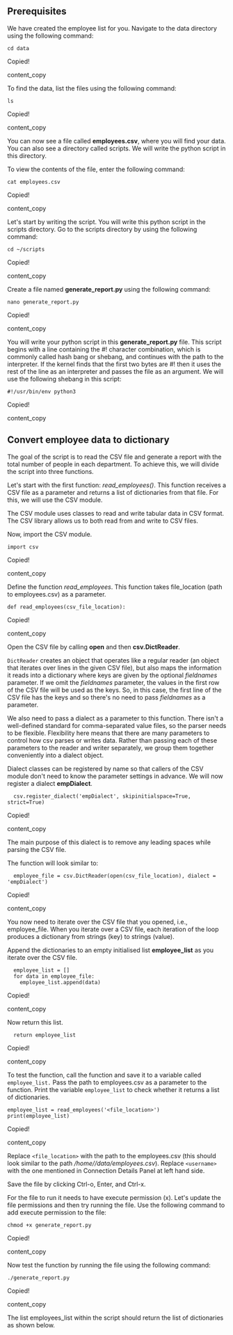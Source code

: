 ## Prerequisites

We have created the employee list for you. Navigate to the data directory using the following command:

```
cd data
```

Copied!

content_copy

To find the data, list the files using the following command:

```
ls
```

Copied!

content_copy

You can now see a file called **employees.csv**, where you will find your data. You can also see a directory called scripts. We will write the python script in this directory.

To view the contents of the file, enter the following command:

```
cat employees.csv
```

Copied!

content_copy

Let's start by writing the script. You will write this python script in the scripts directory. Go to the scripts directory by using the following command:

```
cd ~/scripts
```

Copied!

content_copy

Create a file named **generate_report.py** using the following command:

```
nano generate_report.py
```

Copied!

content_copy

You will write your python script in this **generate_report.py** file. This script begins with a line containing the #! character combination, which is commonly called hash bang or shebang, and continues with the path to the interpreter. If the kernel finds that the first two bytes are #! then it uses the rest of the line as an interpreter and passes the file as an argument. We will use the following shebang in this script:

```
#!/usr/bin/env python3
```

Copied!

content_copy

## Convert employee data to dictionary

The goal of the script is to read the CSV file and generate a report with the total number of people in each department. To achieve this, we will divide the script into three functions.

Let's start with the first function: *read_employees()*. This function receives a CSV file as a parameter and returns a list of dictionaries from that file. For this, we will use the CSV module.

The CSV module uses classes to read and write tabular data in CSV format. The CSV library allows us to both read from and write to CSV files.

Now, import the CSV module.

```
import csv
```

Copied!

content_copy

Define the function *read_employees*. This function takes file_location (path to employees.csv) as a parameter.

```
def read_employees(csv_file_location):
```

Copied!

content_copy

Open the CSV file by calling **open** and then **csv.DictReader**.

`DictReader` creates an object that operates like a regular reader (an object that iterates over lines in the given CSV file), but also maps the information it reads into a dictionary where keys are given by the optional *fieldnames* parameter. If we omit the *fieldnames* parameter, the values in the first row of the CSV file will be used as the keys. So, in this case, the first line of the CSV file has the keys and so there's no need to pass *fieldnames* as a parameter.

We also need to pass a dialect as a parameter to this function. There isn't a well-defined standard for comma-separated value files, so the parser needs to be flexible. Flexibility here means that there are many parameters to control how csv parses or writes data. Rather than passing each of these parameters to the reader and writer separately, we group them together conveniently into a dialect object.

Dialect classes can be registered by name so that callers of the CSV module don't need to know the parameter settings in advance. We will now register a dialect **empDialect**.

```
  csv.register_dialect('empDialect', skipinitialspace=True, strict=True)
```

Copied!

content_copy

The main purpose of this dialect is to remove any leading spaces while parsing the CSV file.

The function will look similar to:

```
  employee_file = csv.DictReader(open(csv_file_location), dialect = 'empDialect')
```

Copied!

content_copy

You now need to iterate over the CSV file that you opened, i.e., employee_file. When you iterate over a CSV file, each iteration of the loop produces a dictionary from strings (key) to strings (value).

Append the dictionaries to an empty initialised list **employee_list** as you iterate over the CSV file.

```
  employee_list = []
  for data in employee_file:
    employee_list.append(data)
```

Copied!

content_copy

Now return this list.

```
  return employee_list
```

Copied!

content_copy

To test the function, call the function and save it to a variable called `employee_list.` Pass the path to employees.csv as a parameter to the function. Print the variable `employee_list` to check whether it returns a list of dictionaries.

```
employee_list = read_employees('<file_location>')
print(employee_list)
```

Copied!

content_copy

Replace `<file_location>` with the path to the employees.csv (this should look similar to the path */home/<username>/data/employees.csv*). Replace `<username>` with the one mentioned in Connection Details Panel at left hand side.

Save the file by clicking Ctrl-o, Enter, and Ctrl-x.

For the file to run it needs to have execute permission (x). Let's update the file permissions and then try running the file. Use the following command to add execute permission to the file:

```
chmod +x generate_report.py
```

Copied!

content_copy

Now test the function by running the file using the following command:

```
./generate_report.py
```

Copied!

content_copy

The list employees_list within the script should return the list of dictionaries as shown below.